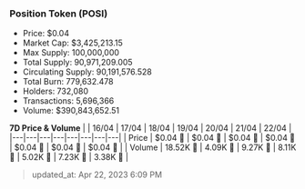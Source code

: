 
  ### Position Token (POSI)
  - Price: $0.04
  - Market Cap: $3,425,213.15
  - Max Supply: 100,000,000
  - Total Supply: 90,971,209.005
  - Circulating Supply: 90,191,576.528
  - Total Burn: 779,632.478
  - Holders: 732,080
  - Transactions: 5,696,366
  - Volume: $390,843,652.51

  **7D Price & Volume**
  | | 16&#x2F;04 | 17&#x2F;04 | 18&#x2F;04 | 19&#x2F;04 | 20&#x2F;04 | 21&#x2F;04 | 22&#x2F;04 |
  |---|---|---|---|---|---|---|---|
  | Price | $0.04 🔻 | $0.04 🔻 | $0.04 🔻 | $0.04 🔻 | $0.04 🔻 | $0.04 🚀 | $0.04 🚀 |
  | Volume | 18.52K 🚀 | 4.09K 🔻 | 9.27K 🚀 | 8.11K 🔻 | 5.02K 🔻 | 7.23K 🚀 | 3.38K 🔻 |

  > updated_at: Apr 22, 2023 6:09 PM
